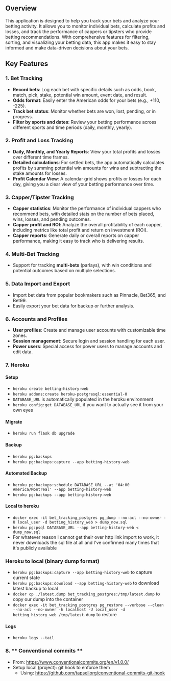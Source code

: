 ## Overview

This application is designed to help you track your bets and analyze your betting activity. It allows you to monitor individual bets, calculate profits and losses, and track the performance of cappers or tipsters who provide betting recommendations. With comprehensive features for filtering, sorting, and visualizing your betting data, this app makes it easy to stay informed and make data-driven decisions about your bets.

## Key Features

### 1. **Bet Tracking**
- **Record bets**: Log each bet with specific details such as odds, book, match, pick, stake, potential win amount, event date, and result.
- **Odds format**: Easily enter the American odds for your bets (e.g., +110, -225).
- **Track bet status**: Monitor whether bets are won, lost, pending, or in progress.
- **Filter by sports and dates**: Review your betting performance across different sports and time periods (daily, monthly, yearly).

### 2. **Profit and Loss Tracking**
- **Daily, Monthly, and Yearly Reports**: View your total profits and losses over different time frames. 
- **Detailed calculations**: For settled bets, the app automatically calculates profits by summing potential win amounts for wins and subtracting the stake amounts for losses.
- **Profit Calendar View**: A calendar grid shows profits or losses for each day, giving you a clear view of your betting performance over time.

### 3. **Capper/Tipster Tracking**
- **Capper statistics**: Monitor the performance of individual cappers who recommend bets, with detailed stats on the number of bets placed, wins, losses, and pending outcomes.
- **Capper profit and ROI**: Analyze the overall profitability of each capper, including metrics like total profit and return on investment (ROI).
- **Capper reports**: Generate daily or overall reports on capper performance, making it easy to track who is delivering results.

### 4. **Multi-Bet Tracking**
- Support for tracking **multi-bets** (parlays), with win conditions and potential outcomes based on multiple selections.
  
### 5. **Data Import and Export**
- Import bet data from popular bookmakers such as Pinnacle, Bet365, and Bet99.
- Easily export your bet data for backup or further analysis.

### 6. **Accounts and Profiles**
- **User profiles**: Create and manage user accounts with customizable time zones.
- **Session management**: Secure login and session handling for each user.
- **Power users**: Special access for power users to manage accounts and edit data.

### 7. **Heroku**

#### Setup

- `heroku create betting-history-web`
- `heroku addons:create heroku-postgresql:essential-0`
- `DATABASE_URL` is automatically populated in the heroku environment
- `heroku config:get DATABASE_URL` if you want to actually see it from your own eyes

#### Migrate
- `heroku run flask db upgrade`

#### Backup
- `heroku pg:backups`
- `heroku pg:backups:capture --app betting-history-web`

#### Automated Backup
- `heroku pg:backups:schedule DATABASE_URL --at '04:00 America/Montreal' --app betting-history-web`
- `heroku pg:backups --app betting-history-web`

#### Local to heroku
- `docker exec -it bet_tracking_postgres pg_dump --no-acl --no-owner -U local_user -d betting_history_web > dump_now.sql`
- `heroku pg:psql DATABASE_URL --app betting-history-web < dump_now.sql`
- For whatever reason I cannot get their over http link import to work, it never downloads the sql file at all and I've confirmed many times that it's publicly available

### Heroku to local (binary dump format)
- `heroku pg:backups:capture --app betting-history-web` to capture current state
- `heroku pg:backups:download --app betting-history-web` to download latest backup to local
- `docker cp ./latest.dump bet_tracking_postgres:/tmp/latest.dump` to copy our dump into the container
- `docker exec -it bet_tracking_postgres pg_restore --verbose --clean --no-acl --no-owner -h localhost -U local_user -d betting_history_web /tmp/latest.dump` to restore

#### Logs
- `heroku logs --tail`

### 8. ** Conventional commits **
- From: https://www.conventionalcommits.org/en/v1.0.0/
- Setup local (project): git hook to enforce them
  - Using: https://github.com/tapsellorg/conventional-commits-git-hook
